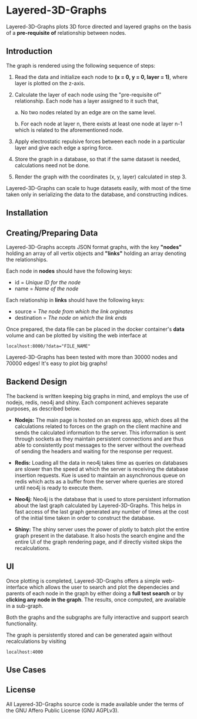 # Layered-3D-Graphs

Layered-3D-Graphs plots 3D force directed and layered graphs on the basis of a **pre-requisite of** relationship between nodes.

## Introduction

The graph is rendered using the following sequence of steps:

1. Read the data and initialize each node to **(x = 0, y = 0, layer = 1)**, where layer is plotted on the z-axis.

2. Calculate the layer of each node using the "pre-requisite of" relationship. Each node has a layer assigned to it such that, 

	a. No two nodes related by an edge are on the same level.

	b. For each node at layer n, there exists at least one node at layer n-1 which is related to the aforementioned node.

3. Apply electrostatic repulsive forces between each node in a particular layer and give each edge a spring force.

4. Store the graph in a database, so that if the same dataset is needed, calculations need not be done.

5. Render the graph with the coordinates (x, y, layer) calculated in step 3.

Layered-3D-Graphs can scale to huge datasets easily, with most of the time taken only in serializing the data to the database, and constructing indices.

## Installation

## Creating/Preparing Data

Layered-3D-Graphs accepts JSON format graphs, with the key **"nodes"** holding an array of all vertix objects and **"links"** holding an array denoting the relationships.

Each node in **nodes** should have the following keys:
- id = *Unique ID for the node*
- name = *Name of the node*

Each relationship in **links** should have the following keys:
- source = *The node from which the link orginates*
- destination = *The node on which the link ends*

Once prepared, the data file can be placed in the docker container's **data** volume and can be plotted by visiting the web interface at

	localhost:8000/?data="FILE_NAME"

Layered-3D-Graphs has been tested with more than 30000 nodes and 70000 edges! It's easy to plot big graphs!

## Backend Design

The backend is written keeping big graphs in mind, and employs the use of nodejs, redis, neo4j and shiny. Each component achieves separate purposes, as described below.

- **Nodejs:** The main page is hosted on an express app, which does all the calculations related to forces on the graph on the client machine and sends the calculated information to the server. This information is sent through sockets as they maintain persistent connections and are thus able to consistently post messages to the server without the overhead of sending the headers and waiting for the response per request. 	

- **Redis:** Loading all the data in neo4j takes time as queries on databases are slower than the speed at which the server is receiving the database insertion requests. Kue is used to maintain an asynchronous queue on redis which acts as a buffer from the server where queries are stored until neo4j is ready to execute them.

- **Neo4j:** Neo4j is the database that is used to store persistent information about the last graph calculated by Layered-3D-Graphs. This helps in fast access of the last graph generated any number of times at the cost of the initial time taken in order to construct the database.

- **Shiny:** The shiny server uses the power of plotly to batch plot the entire graph present in the database. It also hosts the search engine and the entire UI of the graph rendering page, and if directly visited skips the recalculations.

## UI

Once plotting is completed, Layered-3D-Graphs offers a simple web-interface which allows the user to search and plot the dependecies and parents of each node in the graph by either doing a **full test search** or by **clicking any node in the graph**. The results, once computed, are available in a sub-graph.

Both the graphs and the subgraphs are fully interactive and support search functionality.

The graph is persistently stored and can be generated again without recalculations by visiting

	localhost:4000

## Use Cases



## License

All Layered-3D-Graphs source code is made available under the terms of the GNU Affero Public License (GNU AGPLv3).
